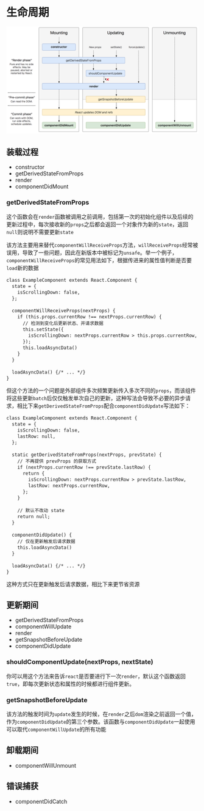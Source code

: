 # 生命周期

![](./assets/life-1.png)

## 装载过程
* constructor
* getDerivedStateFromProps
* render
* componentDidMount

### getDerivedStateFromProps
这个函数会在`render`函数被调用之前调用，包括第一次的初始化组件以及后续的更新过程中，每次接收新的`props`之后都会返回一个对象作为新的`state`，返回`null`则说明不需要更新`state`

该方法主要用来替代`componentWillReceiveProps`方法，`willReceiveProps`经常被误用，导致了一些问题，因此在新版本中被标记为`unsafe`。举一个例子，`componentWillReceiveProps`的常见用法如下，根据传进来的属性值判断是否要`load`新的数据
```
class ExampleComponent extends React.Component {
  state = {
    isScrollingDown: false,
  };

  componentWillReceiveProps(nextProps) {
    if (this.props.currentRow !== nextProps.currentRow) {
      // 检测到变化后更新状态、并请求数据
      this.setState({
        isScrollingDown: nextProps.currentRow > this.props.currentRow,
      });
      this.loadAsyncData()
    }
  }

  loadAsyncData() {/* ... */}
}
```

但这个方法的一个问题是外部组件多次频繁更新传入多次不同的`props`，而该组件将这些更新`batch`后仅仅触发单次自己的更新，这种写法会导致不必要的异步请求，相比下来`getDerivedStateFromProps`配合`componentDidUpdate`写法如下：

```
class ExampleComponent extends React.Component {
  state = {
    isScrollingDown: false,
    lastRow: null,
  };

  static getDerivedStateFromProps(nextProps, prevState) {
    // 不再提供 prevProps 的获取方式
    if (nextProps.currentRow !== prevState.lastRow) {
      return {
        isScrollingDown: nextProps.currentRow > prevState.lastRow,
        lastRow: nextProps.currentRow,
      };
    }

    // 默认不改动 state
    return null;
  }
  
  componentDidUpdate() {
    // 仅在更新触发后请求数据
    this.loadAsyncData()
  }

  loadAsyncData() {/* ... */}
}
```
这种方式只在更新触发后请求数据，相比下来更节省资源

## 更新期间
* getDerivedStateFromProps
* componentWillUpdate
* render
* getSnapshotBeforeUpdate
* componentDidUpdate

### shouldComponentUpdate(nextProps, nextState)
你可以用这个方法来告诉`react`是否要进行下一次`render`，默认这个函数返回`true`，即每次更新状态和属性的时候都进行组件更新。

### getSnapshotBeforeUpdate
该方法的触发时间为`update`发生的时候，在`render`之后`dom`渲染之前返回一个值，作为`componentDidUpdate`的第三个参数。该函数与`componentDidUpdate`一起使用可以取代`componentWillUpdate`的所有功能

## 卸载期间
* componentWillUnmount

## 错误捕获
* componentDidCatch